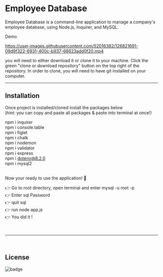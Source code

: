 # Employee Database

Employee Database is a command-line application to manage a company's employee database, using Node.js, Inquirer, and MySQL. 

Demo

https://user-images.githubusercontent.com/52016382/126821691-09d9f322-6931-400c-b937-66623add0f20.mp4



you will need to either download it or clone it to your machine.
Click the green "clone or download repository" button on the top
right of the repository. In order to clone, you will need to have
git installed on your computer.


-----------------------

## Installation
Once project is installed/cloned install the packages below<br> 
(hint: you can copy and paste all packages & paste into terminal at once!)

npm i inquirer<br> 
npm i console.table<br> 
npm i figlet<br> 
npm i chalk<br> 
npm i nodemon<br> 
npm i validator<br> 
npm i express<br> 
npm i dotenv@8.2.0<br> 
npm i mysql2<br> 
<br />

Now your ready to use the application! 👏<br>

👉  Go to root directory, open terminal and enter mysql -u root -p<br>
👉  Enter sql Password<br>
👉  quit sql<br>
👉  run node app.js<br>
👉  You did it !<br>

<br />

-----------------------
<br />

## License
![badge](https://img.shields.io/npm/l/inquirer)